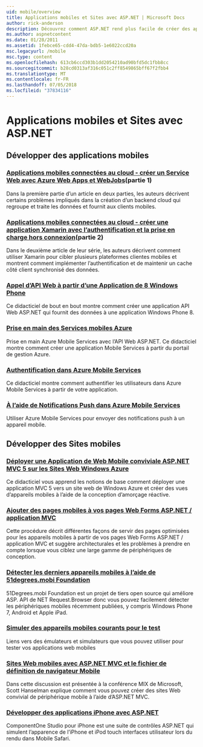 ```yaml
---
uid: mobile/overview
title: Applications mobiles et Sites avec ASP.NET | Microsoft Docs
author: rick-anderson
description: Découvrez comment ASP.NET rend plus facile de créer des applications Web mobiles
ms.author: aspnetcontent
ms.date: 01/28/2011
ms.assetid: 1febce65-cdd4-47da-bdb5-1e6022ccd20a
msc.legacyurl: /mobile
msc.type: content
ms.openlocfilehash: 613cb6ccd303b1dd2054210ad90bfd5dc1fbb8cc
ms.sourcegitcommit: b28cd0313af316c051c2ff8549865bff67f2fbb4
ms.translationtype: MT
ms.contentlocale: fr-FR
ms.lasthandoff: 07/05/2018
ms.locfileid: "37834116"
---
```

<a name="mobile-apps--sites-with-aspnet"></a>Applications mobiles et Sites avec ASP.NET
====================
## <a name="develop-mobile-apps"></a>Développer des applications mobiles


### <a name="cloud-connected-mobile-apps---create-a-web-service-with-azure-web-apps-and-webjobshttpsmsdnmicrosoftcommagazinemt185572part-1"></a>[Applications mobiles connectées au cloud - créer un Service Web avec Azure Web Apps et WebJobs](https://msdn.microsoft.com/magazine/mt185572)(partie 1)

Dans la première partie d’un article en deux parties, les auteurs décrivent certains problèmes impliqués dans la création d’un backend cloud qui regroupe et traite les données et fournit aux clients mobiles.


### <a name="cloud-connected-mobile-apps---build-a-xamarin-app-with-authentication-and-offline-supporthttpsmsdnmicrosoftcommagazinemt422581aspxpart-2"></a>[Applications mobiles connectées au cloud - créer une application Xamarin avec l’authentification et la prise en charge hors connexion](https://msdn.microsoft.com/magazine/mt422581.aspx)(partie 2)

Dans le deuxième article de leur série, les auteurs décrivent comment utiliser Xamarin pour cibler plusieurs plateformes clientes mobiles et montrent comment implémenter l’authentification et de maintenir un cache côté client synchronisé des données.


### <a name="calling-web-api-from-a-windows-phone-8-applicationweb-apioverviewmobile-clientscalling-web-api-from-a-windows-phone-8-applicationmd"></a>[Appel d’API Web à partir d’une Application de 8 Windows Phone](../web-api/overview/mobile-clients/calling-web-api-from-a-windows-phone-8-application.md)

Ce didacticiel de bout en bout montre comment créer une application API Web ASP.NET qui fournit des données à une application Windows Phone 8.


### <a name="get-started-with-azure-mobile-serviceshttpsazuremicrosoftcomdocumentationarticlesmobile-services-dotnet-backend-windows-store-dotnet-get-startedwtmcidzumoaspnet"></a>[Prise en main des Services mobiles Azure](https://azure.microsoft.com/documentation/articles/mobile-services-dotnet-backend-windows-store-dotnet-get-started?WT.mc_id=zumo_aspnet)

Prise en main Azure Mobile Services avec l’API Web ASP.NET. Ce didacticiel montre comment créer une application Mobile Services à partir du portail de gestion Azure.


### <a name="authentication-in-azure-mobile-serviceshttpsazuremicrosoftcomdocumentationarticlesmobile-services-dotnet-backend-windows-store-dotnet-get-started-userswtmcidzumoaspnet"></a>[Authentification dans Azure Mobile Services](https://azure.microsoft.com/documentation/articles/mobile-services-dotnet-backend-windows-store-dotnet-get-started-users/?WT.mc_id=zumo_aspnet)

Ce didacticiel montre comment authentifier les utilisateurs dans Azure Mobile Services à partir de votre application.


### <a name="using-push-notifications-in-azure-mobile-serviceshttpsazuremicrosoftcomdocumentationarticlesmobile-services-dotnet-backend-windows-store-dotnet-get-started-pushwtmcidzumoaspnet"></a>[À l’aide de Notifications Push dans Azure Mobile Services](https://azure.microsoft.com/documentation/articles/mobile-services-dotnet-backend-windows-store-dotnet-get-started-push/?WT.mc_id=zumo_aspnet)

Utiliser Azure Mobile Services pour envoyer des notifications push à un appareil mobile.


## <a name="develop-mobile-sites"></a>Développer des Sites mobiles


### <a name="deploy-an-mobile-friendly-aspnet-mvc-5-web-application-on-windows-azure-web-siteshttpsdocsmicrosoftcomazureapp-service-webweb-sites-dotnet-deploy-aspnet-mvc-mobile-app"></a>[Déployer une Application de Web Mobile conviviale ASP.NET MVC 5 sur les Sites Web Windows Azure](https://docs.microsoft.com/azure/app-service-web/web-sites-dotnet-deploy-aspnet-mvc-mobile-app)

Ce didacticiel vous apprend les notions de base comment déployer une application MVC 5 vers un site web de Windows Azure et créer des vues d’appareils mobiles à l’aide de la conception d’amorçage réactive.


### <a name="add-mobile-pages-to-your-aspnet-web-forms--mvc-applicationwhitepapersadd-mobile-pages-to-your-aspnet-web-forms-mvc-applicationmd"></a>[Ajouter des pages mobiles à vos pages Web Forms ASP.NET / application MVC](../whitepapers/add-mobile-pages-to-your-aspnet-web-forms-mvc-application.md)

Cette procédure décrit différentes façons de servir des pages optimisées pour les appareils mobiles à partir de vos pages Web Forms ASP.NET / application MVC et suggère architecturales et les problèmes à prendre en compte lorsque vous ciblez une large gamme de périphériques de conception.


### <a name="detect-the-latest-mobile-devices-using-51degreesmobi-foundationhttpsgithubcom51degreesdotnet-device-detection"></a>[Détecter les derniers appareils mobiles à l’aide de 51degrees.mobi Foundation](https://github.com/51Degrees/dotNET-Device-Detection)

51Degrees.mobi Foundation est un projet de tiers open source qui améliore ASP. API de NET Request.Browser donc vous pouvez facilement détecter les périphériques mobiles récemment publiées, y compris Windows Phone 7, Android et Apple iPad.


### <a name="simulate-popular-mobile-devices-for-testingdevice-simulatorsmd"></a>[Simuler des appareils mobiles courants pour le test](device-simulators.md)

Liens vers des émulateurs et simulateurs que vous pouvez utiliser pour tester vos applications web mobiles


### <a name="mobile-web-sites-with-aspnet-mvc-and-the-mobile-browser-definition-filehttpwwwhanselmancomblogmixmobilewebsiteswithaspnetmvcandthemobilebrowserdefinitionfileaspx"></a>[Sites Web mobiles avec ASP.NET MVC et le fichier de définition de navigateur Mobile](http://www.hanselman.com/blog/MixMobileWebSitesWithASPNETMVCAndTheMobileBrowserDefinitionFile.aspx)

Dans cette discussion est présentée à la conférence MIX de Microsoft, Scott Hanselman explique comment vous pouvez créer des sites Web convivial de périphérique mobile à l’aide d’ASP.NET MVC.


### <a name="develop-iphone-applications-with-aspnethttplabscomponentonecomiphone"></a>[Développer des applications iPhone avec ASP.NET](http://labs.componentone.com/iPhone/)

ComponentOne Studio pour iPhone est une suite de contrôles ASP.NET qui simulent l’apparence de l’iPhone et iPod touch interfaces utilisateur lors du rendu dans Mobile Safari.
